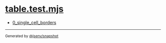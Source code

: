 # [table.test.mjs](../table.test.mjs)


- [0_single_cell_borders](0_single_cell_borders/0_single_cell_borders.md)

---

<sub>
  Generated by <a href="https://github.com/jsenv/core/tree/main/packages/independent/snapshot">@jsenv/snapshot</a>
</sub>
